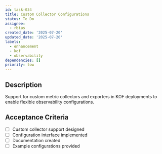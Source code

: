 ```yaml
---
id: task-034
title: Custom Collector Configurations
status: To Do
assignee:
  - rbias
created_date: '2025-07-20'
updated_date: '2025-07-20'
labels:
  - enhancement
  - kof
  - observability
dependencies: []
priority: low
---
```


## Description

Support for custom metric collectors and exporters in KOF deployments to enable flexible observability configurations.

## Acceptance Criteria

- [ ] Custom collector support designed
- [ ] Configuration interface implemented
- [ ] Documentation created
- [ ] Example configurations provided
